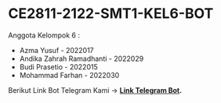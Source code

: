 # CE2811-2122-SMT1-KEL6-BOT
Anggota Kelompok 6 :
  - Azma Yusuf - 2022017
  - Andika Zahrah Ramadhanti - 2022029
  - Budi Prasetio - 2022015
  - Mohammad Farhan - 2022030

Berikut Link Bot Telegram Kami ->  **[Link Telegram Bot](https://t.me/CE2811_2122_SMT1_KELVI_BOT).**
